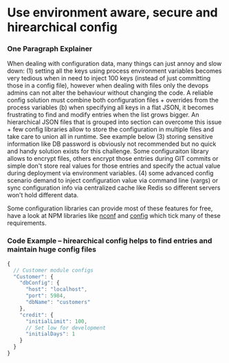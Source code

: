 # Use environment aware, secure and hirearchical config

### One Paragraph Explainer

When dealing with configuration data, many things can just annoy and slow down: (1) setting all the keys using process environment variables becomes very tedious when in need to inject 100 keys (instead of just committing those in a config file), however when dealing with files only the devops admins can not alter the behaviour without changing the code. A reliable config solution must combine both configuration files + overrides from the process variables (b) when specifying all keys in a flat JSON, it becomes frustrating to find and modify entries when the list grows bigger. An hierarchical JSON files that is grouped into section can overcome this issue + few config libraries allow to store the configuration in multiple files and take care to union all in runtime. See example below (3) storing sensitive information like DB password is obviously not recommended but no quick and handy solution exists for this challenge. Some configuraiton library allows to encrypt files, others encrypt those entries during GIT commits or simple don't store real values for those entries and specify the actual value during deployment via environment variables. (4) some advanced config scenario demand to inject configuration value via command line (vargs) or sync configuration info via centralized cache like Redis so different servers won't hold different data.

Some configuration libraries can provide most of these features for free, have a look at NPM libraries like [nconf](https://www.npmjs.com/package/nconf) and [config](https://www.npmjs.com/package/config) which tick many of these requirements.

### Code Example – hirearchical config helps to find entries and maintain huge config files

```javascript
{
  // Customer module configs 
  "Customer": {
    "dbConfig": {
      "host": "localhost",
      "port": 5984,
      "dbName": "customers"
    },
    "credit": {
      "initialLimit": 100,
      // Set low for development 
      "initialDays": 1
    }
  }
}
```
